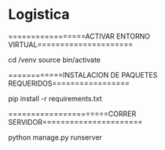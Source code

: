 # Logistica

=================ACTIVAR ENTORNO VIRTUAL=====================

cd /venv
source bin/activate

============INSTALACION DE PAQUETES REQUERIDOS=================

pip install -r requirements.txt

======================CORRER SERVIDOR====================== 

python manage.py runserver 
